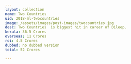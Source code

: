 ```yaml
---
layout: collection
name: Two Countries
uid: 2018-ml-twocountries
image: /assets/images/post-images/twocountries.jpg
desc: Two Countries  is biggest hit in career of Dileep. 
kerala: 36.5 Crores
overseas: 11 Crores
roi: 4.5 Crores
dubbed: no dubbed version
total: 52 Crores

---
```

